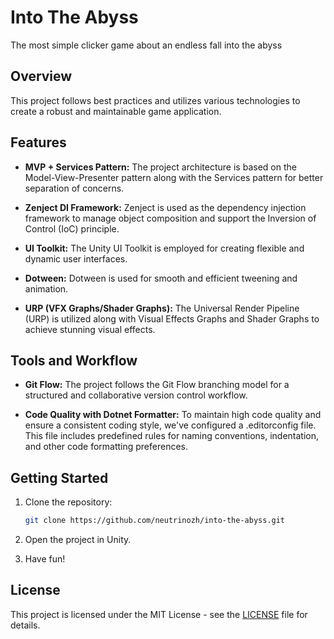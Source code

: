 # Into The Abyss

The most simple clicker game about an endless fall into the abyss

## Overview

This project follows best practices and utilizes various technologies to create a robust and maintainable game application. 

## Features

- **MVP + Services Pattern:** The project architecture is based on the Model-View-Presenter pattern along with the Services pattern for better separation of concerns.

-  **Zenject DI Framework:** Zenject is used as the dependency injection framework to manage object composition and support the Inversion of Control (IoC) principle.

- **UI Toolkit:** The Unity UI Toolkit is employed for creating flexible and dynamic user interfaces.

- **Dotween:** Dotween is used for smooth and efficient tweening and animation.

- **URP (VFX Graphs/Shader Graphs):** The Universal Render Pipeline (URP) is utilized along with Visual Effects Graphs and Shader Graphs to achieve stunning visual effects.

## Tools and Workflow

- **Git Flow:** The project follows the Git Flow branching model for a structured and collaborative version control workflow.

- **Code Quality with Dotnet Formatter:** To maintain high code quality and ensure a consistent coding style, we've configured a .editorconfig file. This file includes predefined rules for naming conventions, indentation, and other code formatting preferences. 

## Getting Started

1. Clone the repository:

   ```bash
   git clone https://github.com/neutrinozh/into-the-abyss.git
   ```
2. Open the project in Unity.
3. Have fun!

## License

This project is licensed under the MIT License - see the [LICENSE](../LICENSE) file for details.